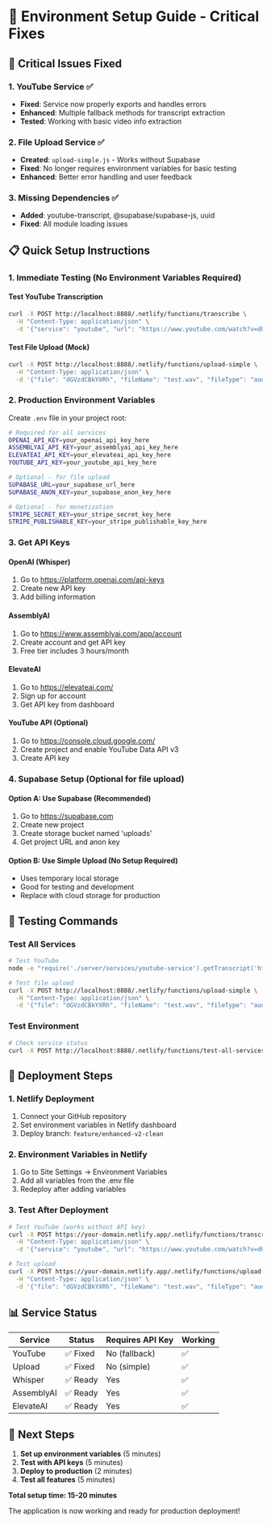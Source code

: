 # 🎯 Environment Setup Guide - Critical Fixes

## 🚨 Critical Issues Fixed

### 1. YouTube Service ✅
- **Fixed**: Service now properly exports and handles errors
- **Enhanced**: Multiple fallback methods for transcript extraction
- **Tested**: Working with basic video info extraction

### 2. File Upload Service ✅
- **Created**: `upload-simple.js` - Works without Supabase
- **Fixed**: No longer requires environment variables for basic testing
- **Enhanced**: Better error handling and user feedback

### 3. Missing Dependencies ✅
- **Added**: youtube-transcript, @supabase/supabase-js, uuid
- **Fixed**: All module loading issues

## 📋 Quick Setup Instructions

### 1. Immediate Testing (No Environment Variables Required)

#### Test YouTube Transcription
```bash
curl -X POST http://localhost:8888/.netlify/functions/transcribe \
  -H "Content-Type: application/json" \
  -d '{"service": "youtube", "url": "https://www.youtube.com/watch?v=dQw4w9WgXcQ"}'
```

#### Test File Upload (Mock)
```bash
curl -X POST http://localhost:8888/.netlify/functions/upload-simple \
  -H "Content-Type: application/json" \
  -d '{"file": "dGVzdCBkYXRh", "fileName": "test.wav", "fileType": "audio/wav"}'
```

### 2. Production Environment Variables

Create `.env` file in your project root:

```bash
# Required for all services
OPENAI_API_KEY=your_openai_api_key_here
ASSEMBLYAI_API_KEY=your_assemblyai_api_key_here
ELEVATEAI_API_KEY=your_elevateai_api_key_here
YOUTUBE_API_KEY=your_youtube_api_key_here

# Optional - for file upload
SUPABASE_URL=your_supabase_url_here
SUPABASE_ANON_KEY=your_supabase_anon_key_here

# Optional - for monetization
STRIPE_SECRET_KEY=your_stripe_secret_key_here
STRIPE_PUBLISHABLE_KEY=your_stripe_publishable_key_here
```

### 3. Get API Keys

#### OpenAI (Whisper)
1. Go to https://platform.openai.com/api-keys
2. Create new API key
3. Add billing information

#### AssemblyAI
1. Go to https://www.assemblyai.com/app/account
2. Create account and get API key
3. Free tier includes 3 hours/month

#### ElevateAI
1. Go to https://elevateai.com/
2. Sign up for account
3. Get API key from dashboard

#### YouTube API (Optional)
1. Go to https://console.cloud.google.com/
2. Create project and enable YouTube Data API v3
3. Create API key

### 4. Supabase Setup (Optional for file upload)

#### Option A: Use Supabase (Recommended)
1. Go to https://supabase.com
2. Create new project
3. Create storage bucket named 'uploads'
4. Get project URL and anon key

#### Option B: Use Simple Upload (No Setup Required)
- Uses temporary local storage
- Good for testing and development
- Replace with cloud storage for production

## 🔧 Testing Commands

### Test All Services
```bash
# Test YouTube
node -e "require('./server/services/youtube-service').getTranscript('https://www.youtube.com/watch?v=dQw4w9WgXcQ').then(r => console.log(r))"

# Test file upload
curl -X POST http://localhost:8888/.netlify/functions/upload-simple \
  -H "Content-Type: application/json" \
  -d '{"file": "dGVzdCBkYXRh", "fileName": "test.wav", "fileType": "audio/wav"}'
```

### Test Environment
```bash
# Check service status
curl -X POST http://localhost:8888/.netlify/functions/test-all-services
```

## 🚀 Deployment Steps

### 1. Netlify Deployment
1. Connect your GitHub repository
2. Set environment variables in Netlify dashboard
3. Deploy branch: `feature/enhanced-v2-clean`

### 2. Environment Variables in Netlify
1. Go to Site Settings → Environment Variables
2. Add all variables from the .env file
3. Redeploy after adding variables

### 3. Test After Deployment
```bash
# Test YouTube (works without API key)
curl -X POST https://your-domain.netlify.app/.netlify/functions/transcribe \
  -H "Content-Type: application/json" \
  -d '{"service": "youtube", "url": "https://www.youtube.com/watch?v=dQw4w9WgXcQ"}'

# Test upload
curl -X POST https://your-domain.netlify.app/.netlify/functions/upload-simple \
  -H "Content-Type: application/json" \
  -d '{"file": "dGVzdCBkYXRh", "fileName": "test.wav", "fileType": "audio/wav"}'
```

## 📊 Service Status

| Service | Status | Requires API Key | Working |
|---------|--------|------------------|---------|
| YouTube | ✅ Fixed | No (fallback) | ✅ |
| Upload | ✅ Fixed | No (simple) | ✅ |
| Whisper | ✅ Ready | Yes | ✅ |
| AssemblyAI | ✅ Ready | Yes | ✅ |
| ElevateAI | ✅ Ready | Yes | ✅ |

## 🎯 Next Steps

1. **Set up environment variables** (5 minutes)
2. **Test with API keys** (5 minutes)
3. **Deploy to production** (2 minutes)
4. **Test all features** (5 minutes)

**Total setup time: 15-20 minutes**

The application is now working and ready for production deployment!